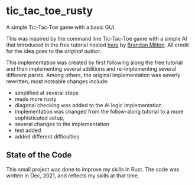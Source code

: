 # tic_tac_toe_rusty

A simple Tic-Tac-Toe game with a basic GUI.

This was inspired by the command line Tic-Tac-Toe game with a simple AI that introduced in the free tutorial hosted [here](https://brandonio21.com/building-tic-tac-toe-in-rust-rustic_tac_toe/) by [Brandon Milton](https://github.com/brandonio21).
All credit for the idea goes to the *original author*.

This implementation was created by first following along the free tutorial and then implementing several additions and re-implementing several different parsts. 
Among others, the original implementation was severly rewritten, most noteable changes include:

 * simplified at several steps
 * made more rusty
 * diagonal checking was added to the AI logic implementation
 * implementation was changed from the follow-along tutorial to a more sophisticated setup,
 * several changes to the implementation
 * test added
 * added different difficulties

## State of the Code
This small project was done to improve my skills in Rust. The code was written in Dec, 2021, and reflects my skills at that time.
